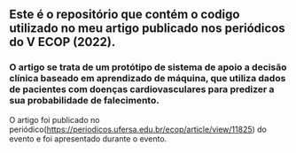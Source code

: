 <h2> Este é o repositório que contém o codigo utilizado no meu artigo publicado nos periódicos do V ECOP (2022). </h2> 
<h3> O artigo se trata de um protótipo de sistema de apoio a decisão clínica baseado em aprendizado de máquina, que utiliza dados de pacientes com doenças cardiovasculares 
para predizer a sua probabilidade de falecimento. </h3>

O artigo foi publicado no periódico(https://periodicos.ufersa.edu.br/ecop/article/view/11825) do evento e foi apresentado durante o evento. 
